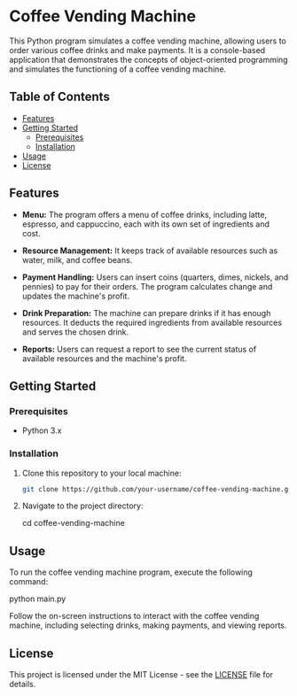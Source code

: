 # Coffee Vending Machine

This Python program simulates a coffee vending machine, allowing users to order various coffee drinks and make payments. It is a console-based application that demonstrates the concepts of object-oriented programming and simulates the functioning of a coffee vending machine.

## Table of Contents

- [Features](#features)
- [Getting Started](#getting-started)
  - [Prerequisites](#prerequisites)
  - [Installation](#installation)
- [Usage](#usage)
- [License](#license)

## Features

- **Menu:** The program offers a menu of coffee drinks, including latte, espresso, and cappuccino, each with its own set of ingredients and cost.

- **Resource Management:** It keeps track of available resources such as water, milk, and coffee beans.

- **Payment Handling:** Users can insert coins (quarters, dimes, nickels, and pennies) to pay for their orders. The program calculates change and updates the machine's profit.

- **Drink Preparation:** The machine can prepare drinks if it has enough resources. It deducts the required ingredients from available resources and serves the chosen drink.

- **Reports:** Users can request a report to see the current status of available resources and the machine's profit.

## Getting Started

### Prerequisites

- Python 3.x

### Installation

1. Clone this repository to your local machine:

   ```bash
   git clone https://github.com/your-username/coffee-vending-machine.git


2. Navigate to the project directory:

     cd coffee-vending-machine

## Usage

To run the coffee vending machine program, execute the following command:

python main.py

Follow the on-screen instructions to interact with the coffee vending machine, including selecting drinks, making payments, and viewing reports.

## License

This project is licensed under the MIT License - see the [LICENSE](License.txt) file for details.
